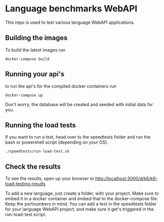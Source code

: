 # Language benchmarks WebAPI

This repo is used to test various language WebAPI applications.

## Building the images
To build the latest images run

```shell
docker-compose build
```

## Running your api's
to run the api's for the compiled docker containers run

```shell
docker-compose up
```

Don't worry, the database will be created and seeded with initial data for you.

## Running the load tests
If you want to run a test, head over to the speedtests folder and run the bash or powershell script (depending on your OS).


```shell
./speedtests/run-load-test.sh
```

## Check the results
To see the results, open up your browser to [http://localhost:3000/d/k6/k6-load-testing-results](http://localhost:3000/d/k6/k6-load-testing-results)

To add a new language, just create a folder, with your project. Make sure to embed it in a docker container and embed that to the docker-compose file. Keep the portnumbers in mind.
You can add a test in the speedtests folder for your language WebAPI project, and make sure it get's triggered in the run-load-test script.


